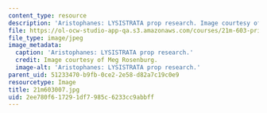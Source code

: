 ```yaml
---
content_type: resource
description: 'Aristophanes: LYSISTRATA prop research. Image courtesy of Meg Rosenburg.'
file: https://ol-ocw-studio-app-qa.s3.amazonaws.com/courses/21m-603-principles-of-design-fall-2005/2ee780f617291df7985c6233cc9abbff_21m603007.jpg
file_type: image/jpeg
image_metadata:
  caption: 'Aristophanes: LYSISTRATA prop research.'
  credit: Image courtesy of Meg Rosenburg.
  image-alt: 'Aristophanes: LYSISTRATA prop research.'
parent_uid: 51233470-b9fb-0ce2-2e58-d82a7c19c0e9
resourcetype: Image
title: 21m603007.jpg
uid: 2ee780f6-1729-1df7-985c-6233cc9abbff
---
```

